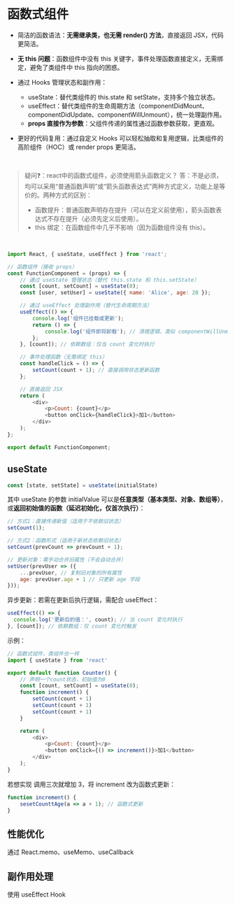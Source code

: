 # 函数式组件
* 简洁的函数语法：**无需继承类，也无需 render() 方法**，直接返回 JSX，代码更简洁。
* **无 this 问题**：函数组件中没有 this 关键字，事件处理函数直接定义，无需绑定，避免了类组件中 this 指向的困惑。

* 通过 Hooks 管理状态和副作用：
    * useState：替代类组件的 this.state 和 setState，支持多个独立状态。
    * useEffect：替代类组件的生命周期方法（componentDidMount、componentDidUpdate、componentWillUnmount），统一处理副作用。
    * **props 直接作为参数**：父组件传递的属性通过函数参数获取，更直观。
* 更好的代码复用：通过自定义 Hooks 可以轻松抽取和复用逻辑，比类组件的高阶组件（HOC）或 render props 更简洁。

<br/>

> 疑问❓：react中的函数式组件，必须使用箭头函数定义？
> 答：不是必须，均可以采用“普通函数声明”或“箭头函数表达式”两种方式定义，功能上是等价的。两种方式的区别：
> * 函数提升：普通函数声明存在提升（可以在定义前使用），箭头函数表达式不存在提升（必须先定义后使用）。
> * this 绑定：在函数组件中几乎不影响（因为函数组件没有 this）。

<br/>

```js
import React, { useState, useEffect } from 'react';

// 函数组件（接收 props）
const FunctionComponent = (props) => {
    // 通过 useState 管理状态（替代 this.state 和 this.setState）
    const [count, setCount] = useState(0);
    const [user, setUser] = useState({ name: 'Alice', age: 20 });

    // 通过 useEffect 处理副作用（替代生命周期方法）
    useEffect(() => {
        console.log('组件已挂载或更新');
        return () => {
            console.log('组件即将卸载'); // 清理逻辑，类似 componentWillUnmount
        };
    }, [count]); // 依赖数组：仅当 count 变化时执行

    // 事件处理函数（无需绑定 this）
    const handleClick = () => {
        setCount(count + 1); // 直接调用状态更新函数
    };

    // 直接返回 JSX
    return (
        <div>
            <p>Count: {count}</p>
            <button onClick={handleClick}>加1</button>
        </div>
    );
};

export default FunctionComponent;
```

## useState
```js
const [state, setState] = useState(initialState)
```
其中 useState 的参数 initialValue 可以是**任意类型（基本类型、对象、数组等）**，或**返回初始值的函数（延迟初始化，仅首次执行）**：

```js
// 方式1：直接传递新值（适用于不依赖旧状态）
setCount(1);

// 方式2：函数形式（适用于新状态依赖旧状态）
setCount(prevCount => prevCount + 1);

// 更新对象：需手动合并旧属性（不会自动合并）
setUser(prevUser => ({
    ...prevUser, // 复制旧对象的所有属性
    age: prevUser.age + 1 // 只更新 age 字段
}));
```

异步更新：若需在更新后执行逻辑，需配合 useEffect：
```js
useEffect(() => {
  console.log('更新后的值：', count); // 当 count 变化时执行
}, [count]); // 依赖数组：仅 count 变化时触发
```

示例：
```js
// 函数式组件，类组件也一样
import { useState } from 'react'

export default function Counter() {
    // 声明一个count状态，初始值为0
    const [count, setCount] = useState(0);
    function increment() {
        setCount(count + 1)
        setCount(count + 1)
        setCount(count + 1)
    }

    return (
        <div>
            <p>Count: {count}</p>
            <button onClick={() => increment()}>加1</button>
        </div>
    );
}
```
若想实现 调用三次就增加 3，将 increment 改为函数式更新：
```js
function increment() {​
    sesetCounttAge(a => a + 1); // 函数式更新​
}
```
## 性能优化
通过 React.memo、useMemo、useCallback


## 副作用处理
使用 useEffect Hook

